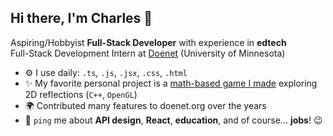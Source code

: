 ## Hi there, I'm Charles 👋

Aspiring/Hobbyist **Full-Stack Developer** with experience in **edtech**<br/>
Full-Stack Development Intern at [Doenet](https://www.doenet.org/) (University of Minnesota)

- ⚙️ I use daily: `.ts`, `.js`, `.jsx`, `.css`, `.html`
- ✨ My favorite personal project is a [math-based game I made](https://github.com/cqnykamp/reflection-game) exploring 2D reflections (`C++`, `OpenGL`)
- 🌍 Contributed many features to doenet.org over the years
- 💬 `ping` me about **API design**, **React**, **education**, and of course... **jobs**! 😉

<!--
**cqnykamp/cqnykamp** is a ✨ _special_ ✨ repository because its `README.md` (this file) appears on your GitHub profile.

Here are some ideas to get you started:

- 🔭 I’m currently working on ...
- 🌱 I’m currently learning ...
- 👯 I’m looking to collaborate on ...
- 🤔 I’m looking for help with ...
- 💬 Ask me about ...
- 📫 How to reach me: ...
- 😄 Pronouns: ...
- ⚡ Fun fact: ...
-->
